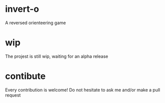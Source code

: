 # invert-o
A reversed orienteering game
# wip
The projest is still wip, waiting for an alpha release
# contibute
Every contribution is welcome! Do not hesitate to ask me and/or make a pull request
